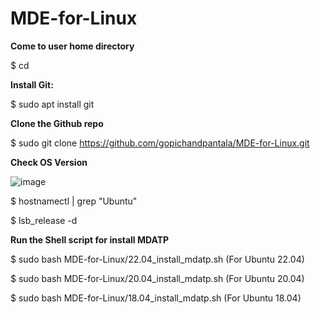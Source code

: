 # MDE-for-Linux

**Come to user home directory**

$ cd

**Install Git:**

$ sudo apt install git

**Clone the Github repo**

$ sudo git clone https://github.com/gopichandpantala/MDE-for-Linux.git

**Check OS Version**


![image](https://github.com/gopichandpantala/MDE-for-Linux/assets/109204175/7119d94f-924a-4c5c-b24f-bbff0a59008f)

$ hostnamectl | grep "Ubuntu"

$ lsb_release -d

**Run the Shell script for install MDATP**

$ sudo bash MDE-for-Linux/22.04_install_mdatp.sh  (For Ubuntu 22.04)


$ sudo bash MDE-for-Linux/20.04_install_mdatp.sh  (For Ubuntu 20.04) 


$ sudo bash MDE-for-Linux/18.04_install_mdatp.sh  (For Ubuntu 18.04)   

